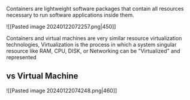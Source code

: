 Containers are lightweight software packages that contain all resources necessary to run software applications inside them.

![[Pasted image 20240122072257.png|450]]

Containers and virtual machines are very similar resource virtualization technologies, Virtualization is the process in which a system singular resource like RAM, CPU, DISK, or Networking can be "Virtualized" and represented

## vs Virtual Machine
![[Pasted image 20240122074248.png|460]]
